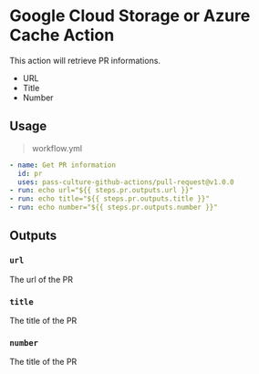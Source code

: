 # Google Cloud Storage or Azure Cache Action

This action will retrieve PR informations.

- URL
- Title
- Number

## Usage

> workflow.yml

```yaml
- name: Get PR information
  id: pr
  uses: pass-culture-github-actions/pull-request@v1.0.0
- run: echo url="${{ steps.pr.outputs.url }}"
- run: echo title="${{ steps.pr.outputs.title }}"
- run: echo number="${{ steps.pr.outputs.number }}"

```

## Outputs

### `url`

The url of the PR

### `title`

The title of the PR

### `number`

The title of the PR

